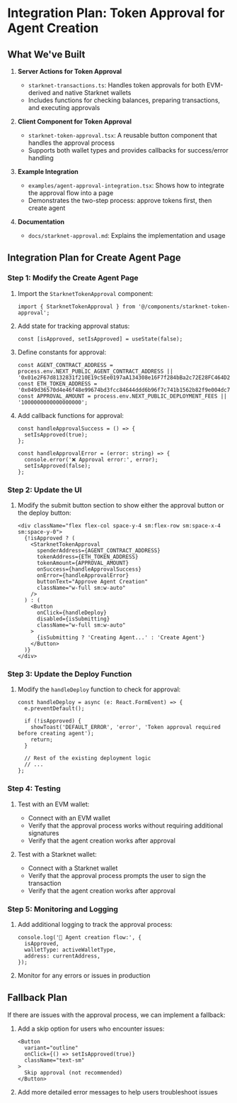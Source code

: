 # Integration Plan: Token Approval for Agent Creation

## What We've Built

1. **Server Actions for Token Approval**
   - `starknet-transactions.ts`: Handles token approvals for both EVM-derived and native Starknet wallets
   - Includes functions for checking balances, preparing transactions, and executing approvals

2. **Client Component for Token Approval**
   - `starknet-token-approval.tsx`: A reusable button component that handles the approval process
   - Supports both wallet types and provides callbacks for success/error handling

3. **Example Integration**
   - `examples/agent-approval-integration.tsx`: Shows how to integrate the approval flow into a page
   - Demonstrates the two-step process: approve tokens first, then create agent

4. **Documentation**
   - `docs/starknet-approval.md`: Explains the implementation and usage

## Integration Plan for Create Agent Page

### Step 1: Modify the Create Agent Page

1. Import the `StarknetTokenApproval` component:
   ```tsx
   import { StarknetTokenApproval } from '@/components/starknet-token-approval';
   ```

2. Add state for tracking approval status:
   ```tsx
   const [isApproved, setIsApproved] = useState(false);
   ```

3. Define constants for approval:
   ```tsx
   const AGENT_CONTRACT_ADDRESS = process.env.NEXT_PUBLIC_AGENT_CONTRACT_ADDRESS || '0x01e2F67d8132831f210E19c5Ee0197aA134308e16F7f284bBa2c72E28FC464D2';
   const ETH_TOKEN_ADDRESS = '0x049d36570d4e46f48e99674bd3fcc84644ddd6b96f7c741b1562b82f9e004dc7';
   const APPROVAL_AMOUNT = process.env.NEXT_PUBLIC_DEPLOYMENT_FEES || '1000000000000000000';
   ```

4. Add callback functions for approval:
   ```tsx
   const handleApprovalSuccess = () => {
     setIsApproved(true);
   };
   
   const handleApprovalError = (error: string) => {
     console.error('❌ Approval error:', error);
     setIsApproved(false);
   };
   ```

### Step 2: Update the UI

1. Modify the submit button section to show either the approval button or the deploy button:
   ```tsx
   <div className="flex flex-col space-y-4 sm:flex-row sm:space-x-4 sm:space-y-0">
     {!isApproved ? (
       <StarknetTokenApproval
         spenderAddress={AGENT_CONTRACT_ADDRESS}
         tokenAddress={ETH_TOKEN_ADDRESS}
         tokenAmount={APPROVAL_AMOUNT}
         onSuccess={handleApprovalSuccess}
         onError={handleApprovalError}
         buttonText="Approve Agent Creation"
         className="w-full sm:w-auto"
       />
     ) : (
       <Button
         onClick={handleDeploy}
         disabled={isSubmitting}
         className="w-full sm:w-auto"
       >
         {isSubmitting ? 'Creating Agent...' : 'Create Agent'}
       </Button>
     )}
   </div>
   ```

### Step 3: Update the Deploy Function

1. Modify the `handleDeploy` function to check for approval:
   ```tsx
   const handleDeploy = async (e: React.FormEvent) => {
     e.preventDefault();
     
     if (!isApproved) {
       showToast('DEFAULT_ERROR', 'error', 'Token approval required before creating agent');
       return;
     }
     
     // Rest of the existing deployment logic
     // ...
   };
   ```

### Step 4: Testing

1. Test with an EVM wallet:
   - Connect with an EVM wallet
   - Verify that the approval process works without requiring additional signatures
   - Verify that the agent creation works after approval

2. Test with a Starknet wallet:
   - Connect with a Starknet wallet
   - Verify that the approval process prompts the user to sign the transaction
   - Verify that the agent creation works after approval

### Step 5: Monitoring and Logging

1. Add additional logging to track the approval process:
   ```tsx
   console.log('🔄 Agent creation flow:', {
     isApproved,
     walletType: activeWalletType,
     address: currentAddress,
   });
   ```

2. Monitor for any errors or issues in production

## Fallback Plan

If there are issues with the approval process, we can implement a fallback:

1. Add a skip option for users who encounter issues:
   ```tsx
   <Button
     variant="outline"
     onClick={() => setIsApproved(true)}
     className="text-sm"
   >
     Skip approval (not recommended)
   </Button>
   ```

2. Add more detailed error messages to help users troubleshoot issues 